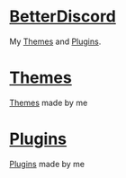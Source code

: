 # <a href="https://betterdiscord.app/">BetterDiscord</a>
<a>My</a> <a href="https://github.com/ll-Exanime-ll/BetterDiscord/tree/main/Themes">Themes</a> <a>and</a> <a href="https://github.com/ll-Exanime-ll/BetterDiscord/tree/main/Plugins">Plugins</a><a>.</a>
# <a href="https://github.com/ll-Exanime-ll/BetterDiscord/tree/main/Themes">Themes</a>
<a href="https://github.com/ll-Exanime-ll/BetterDiscord/tree/main/Themes">Themes</a> <a>made by me</a>
# <a href="https://github.com/ll-Exanime-ll/BetterDiscord/tree/main/Plugins">Plugins</a>
<a href="https://github.com/ll-Exanime-ll/BetterDiscord/tree/main/Plugins">Plugins</a> <a>made by me</a>
